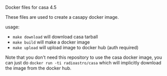 Docker files for casa 4.5

These files are used to create a casapy docker image.

usage:

 * `make download` will download casa tarball
 * `make build` will make a docker image
 * `make upload` will upload image to docker hub (auth required)

Note that you don't need this repository to use the casa docker image, 
you can just do `docker run -ti radioastro/casa` which will implicitly
download the image from the docker hub.

